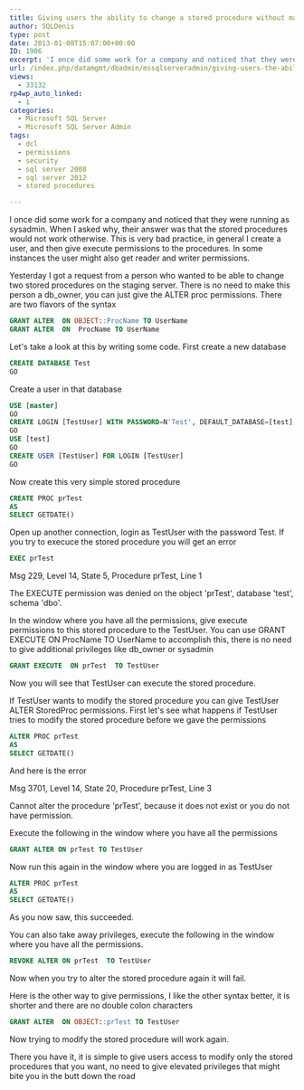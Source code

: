 ```yaml
---
title: Giving users the ability to change a stored procedure without making them db_owner
author: SQLDenis
type: post
date: 2013-01-08T15:07:00+00:00
ID: 1906
excerpt: 'I once did some work for a company and noticed that they were running as sysadmin. When I asked why, their answer was that the stored procedures would not work otherwise. This is very bad practice, in general I create a user, and then give execute permi&hellip;'
url: /index.php/datamgmt/dbadmin/mssqlserveradmin/giving-users-the-ability-to/
views:
  - 33132
rp4wp_auto_linked:
  - 1
categories:
  - Microsoft SQL Server
  - Microsoft SQL Server Admin
tags:
  - dcl
  - permissions
  - security
  - sql server 2008
  - sql server 2012
  - stored procedures

---
```

I once did some work for a company and noticed that they were running as sysadmin. When I asked why, their answer was that the stored procedures would not work otherwise. This is very bad practice, in general I create a user, and then give execute permissions to the procedures. In some instances the user might also get reader and writer permissions.

Yesterday I got a request from a person who wanted to be able to change two stored procedures on the staging server. There is no need to make this person a db_owner, you can just give the ALTER proc permissions. There are two flavors of the syntax

```sql
GRANT ALTER  ON OBJECT::ProcName TO UserName
GRANT ALTER  ON  ProcName TO UserName
```

Let's take a look at this by writing some code. First create a new database

```sql
CREATE DATABASE Test
GO
```

Create a user in that database

```sql
USE [master]
GO
CREATE LOGIN [TestUser] WITH PASSWORD=N'Test', DEFAULT_DATABASE=[test], CHECK_EXPIRATION=OFF, CHECK_POLICY=OFF
GO
USE [test]
GO
CREATE USER [TestUser] FOR LOGIN [TestUser]
GO
```

Now create this very simple stored procedure

```sql
CREATE PROC prTest
AS
SELECT GETDATE()
```

Open up another connection, login as TestUser with the password Test. If you try to execuce the stored procedure you will get an error

```sql
EXEC prTest
```

Msg 229, Level 14, State 5, Procedure prTest, Line 1
  
The EXECUTE permission was denied on the object 'prTest', database 'test', schema 'dbo'.

In the window where you have all the permissions, give execute permissions to this stored procedure to the TestUser. You can use GRANT EXECUTE ON ProcName TO UserName to accomplish this, there is no need to give additional privileges like db_owner or sysadmin

```sql
GRANT EXECUTE  ON prTest  TO TestUser
```

Now you will see that TestUser can execute the stored procedure.

If TestUser wants to modify the stored procedure you can give TestUser ALTER StoredProc permissions. First let's see what happens if TestUser tries to modify the stored procedure before we gave the permissions

```sql
ALTER PROC prTest
AS
SELECT GETDATE()
```

And here is the error

Msg 3701, Level 14, State 20, Procedure prTest, Line 3
  
Cannot alter the procedure 'prTest', because it does not exist or you do not have permission.

Execute the following in the window where you have all the permissions

```sql
GRANT ALTER ON prTest TO TestUser
```

Now run this again in the window where you are logged in as TestUser

```sql
ALTER PROC prTest
AS
SELECT GETDATE()
```

As you now saw, this succeeded.

You can also take away privileges, execute the following in the window where you have all the permissions.

```sql
REVOKE ALTER ON prTest  TO TestUser
```

Now when you try to alter the stored procedure again it will fail. 

Here is the other way to give permissions, I like the other syntax better, it is shorter and there are no double colon characters

```sql
GRANT ALTER  ON OBJECT::prTest TO TestUser
```

Now trying to modify the stored procedure will work again.

There you have it, it is simple to give users access to modify only the stored procedures that you want, no need to give elevated privileges that might bite you in the butt down the road